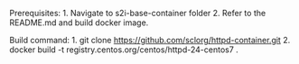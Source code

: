 Prerequisites:
	1. Navigate to s2i-base-container folder 
	2. Refer to the README.md and build docker image.

Build command:
	1. git clone https://github.com/sclorg/httpd-container.git
	2. docker build -t registry.centos.org/centos/httpd-24-centos7 .

